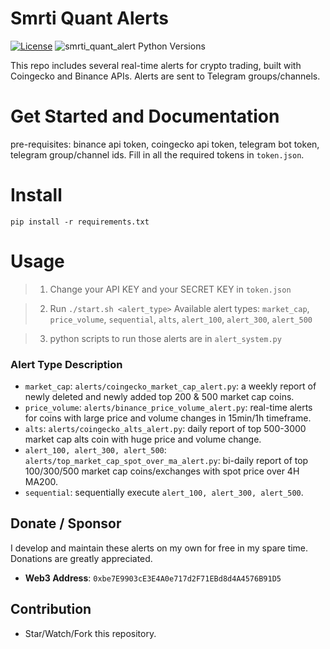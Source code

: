 # Smrti Quant Alerts


[![License](https://img.shields.io/badge/license-MIT-green)](https://github.com/JackZhao516/smrti_quant_alerts/blob/main/LICENSE)
![smrti_quant_alert Python Versions](https://img.shields.io/pypi/pyversions/python-bitget?logo=pypi)

This repo includes several real-time alerts for crypto trading, built with Coingecko and Binance APIs. Alerts are sent to Telegram groups/channels.

 

# Get Started and Documentation
pre-requisites: binance api token, coingecko api token, telegram bot token, telegram group/channel ids. Fill in all the required tokens in ``token.json``.

# Install
    pip install -r requirements.txt
# Usage

> 1. Change your API KEY and your SECRET KEY in ``token.json``

> 2. Run ``./start.sh <alert_type>``
> Available alert types: ``market_cap``, ``price_volume``, ``sequential``, ``alts``, ``alert_100``, ``alert_300``, ``alert_500``

> 3. python scripts to run those alerts are in ``alert_system.py``
### Alert Type Description
* ``market_cap``: ``alerts/coingecko_market_cap_alert.py``: a weekly report of newly deleted and newly added
top 200 & 500 market cap coins. 
* ``price_volume``: ``alerts/binance_price_volume_alert.py``: real-time alerts for coins with large price and volume changes in 15min/1h timeframe.
* ``alts``: ``alerts/coingecko_alts_alert.py``: daily report of top 500-3000 market cap alts coin with huge price and volume change.
* ``alert_100, alert_300, alert_500``: ``alerts/top_market_cap_spot_over_ma_alert.py``: bi-daily report of top 100/300/500 market cap coins/exchanges with spot price over 4H MA200.
* ``sequential``: sequentially execute ``alert_100, alert_300, alert_500``.

## Donate / Sponsor
I develop and maintain these alerts on my own for free in my spare time. 
Donations are greatly appreciated. 

* **Web3 Address**:  `0xbe7E9903cE3E4A0e717d2F71EBd8d4A4576B91D5`

## Contribution
* Star/Watch/Fork this repository.
